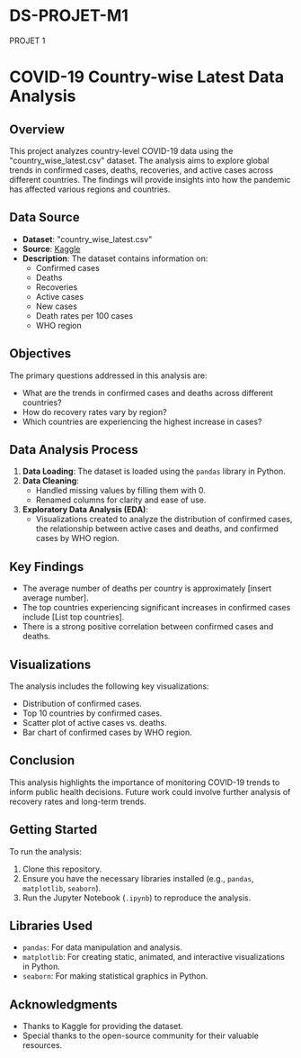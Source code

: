 # DS-PROJET-M1
PROJET 1 
# COVID-19 Country-wise Latest Data Analysis

## Overview
This project analyzes country-level COVID-19 data using the "country_wise_latest.csv" dataset. The analysis aims to explore global trends in confirmed cases, deaths, recoveries, and active cases across different countries. The findings will provide insights into how the pandemic has affected various regions and countries.

## Data Source
- **Dataset**: "country_wise_latest.csv"
- **Source**: [Kaggle](https://www.kaggle.com/datasets)
- **Description**: The dataset contains information on:
  - Confirmed cases
  - Deaths
  - Recoveries
  - Active cases
  - New cases
  - Death rates per 100 cases
  - WHO region

## Objectives
The primary questions addressed in this analysis are:
- What are the trends in confirmed cases and deaths across different countries?
- How do recovery rates vary by region?
- Which countries are experiencing the highest increase in cases?

## Data Analysis Process
1. **Data Loading**: The dataset is loaded using the `pandas` library in Python.
2. **Data Cleaning**: 
   - Handled missing values by filling them with 0.
   - Renamed columns for clarity and ease of use.
3. **Exploratory Data Analysis (EDA)**:
   - Visualizations created to analyze the distribution of confirmed cases, the relationship between active cases and deaths, and confirmed cases by WHO region.

## Key Findings
- The average number of deaths per country is approximately [insert average number].
- The top countries experiencing significant increases in confirmed cases include [List top countries].
- There is a strong positive correlation between confirmed cases and deaths.

## Visualizations
The analysis includes the following key visualizations:
- Distribution of confirmed cases.
- Top 10 countries by confirmed cases.
- Scatter plot of active cases vs. deaths.
- Bar chart of confirmed cases by WHO region.

## Conclusion
This analysis highlights the importance of monitoring COVID-19 trends to inform public health decisions. Future work could involve further analysis of recovery rates and long-term trends.

## Getting Started
To run the analysis:
1. Clone this repository.
2. Ensure you have the necessary libraries installed (e.g., `pandas`, `matplotlib`, `seaborn`).
3. Run the Jupyter Notebook (`.ipynb`) to reproduce the analysis.

## Libraries Used
- `pandas`: For data manipulation and analysis.
- `matplotlib`: For creating static, animated, and interactive visualizations in Python.
- `seaborn`: For making statistical graphics in Python.

## Acknowledgments
- Thanks to Kaggle for providing the dataset.
- Special thanks to the open-source community for their valuable resources.
